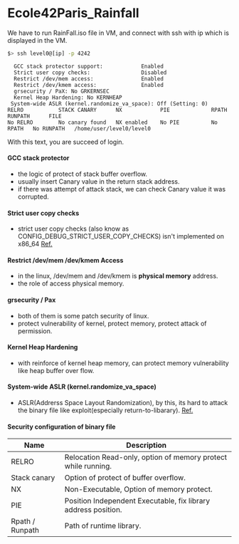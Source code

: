 # Ecole42Paris_Rainfall
We have to run RainFall.iso file in VM, and connect with ssh with ip which is displayed in the VM.
```bash
$> ssh level0@[ip] -p 4242
```
```text
  GCC stack protector support:            Enabled
  Strict user copy checks:                Disabled
  Restrict /dev/mem access:               Enabled
  Restrict /dev/kmem access:              Enabled
  grsecurity / PaX: No GRKERNSEC
  Kernel Heap Hardening: No KERNHEAP
 System-wide ASLR (kernel.randomize_va_space): Off (Setting: 0)
RELRO           STACK CANARY      NX            PIE             RPATH      RUNPATH      FILE
No RELRO        No canary found   NX enabled    No PIE          No RPATH   No RUNPATH   /home/user/level0/level0
```
With this text, you are succeed of login.

#### GCC stack protector 
- the logic of protect of stack buffer overflow.
- usually insert Canary value in the return stack address.
- if there was attempt of attack stack, we can check Canary value it was corrupted.

#### Strict user copy checks
- strict user copy checks (also know as CONFIG_DEBUG_STRICT_USER_COPY_CHECKS) isn't implemented on x86_64 
[Ref.](https://lore.kernel.org/lkml/1306865673-20560-1-git-send-email-sboyd@codeaurora.org/T/)

#### Restrict /dev/mem /dev/kmem Access
- in the linux, /dev/mem and /dev/kmem is **physical memory** address.
- the role of access physical memory.

#### grsecurity / Pax
- both of them is some patch security of linux.
- protect vulnerability of kernel, protect memory, protect attack of permission.

#### Kernel Heap Hardening
- with reinforce of kernel heap memory, can protect memory vulnerability like heap buffer over flow.

#### System-wide ASLR (kernel.randomize_va_space)
- ASLR(Addrerss Space Layout Randomization), by this, its hard to attack the binary file like exploit(especially return-to-libarary).
[Ref.](https://linux-audit.com/linux-aslr-and-kernelrandomize_va_space-setting/)

#### Security configuration of binary file
|Name|Description|
|-----|---|
|RELRO|Relocation Read-only, option of memory protect while running.|
|Stack canary|Option of protect of buffer overflow.|
|NX|Non-Executable, Option of memory protect.|
|PIE|Position Independent Executable, fix library address position.|
|Rpath / Runpath|Path of runtime library.|
